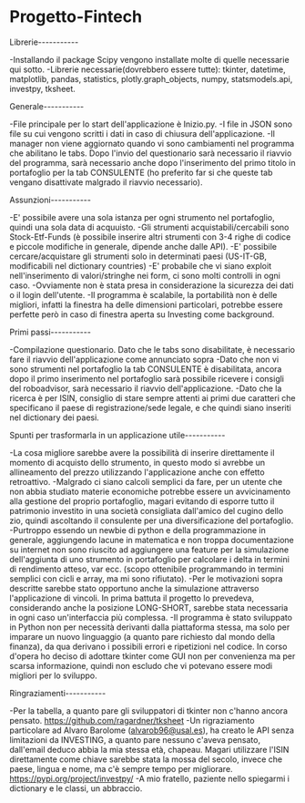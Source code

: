 # Progetto-Fintech

Librerie-----------

-Installando il package Scipy vengono installate molte di quelle necessarie qui sotto.
-Librerie necessarie(dovrebbero essere tutte): tkinter, datetime, matplotlib, pandas, statistics, plotly.graph_objects, numpy, statsmodels.api, investpy, tksheet.

Generale-----------

-File principale per lo start dell'applicazione è Inizio.py.
-I file in JSON sono file su cui vengono scritti i dati in caso di chiusura dell'applicazione.
-Il manager non viene aggiornato quando vi sono cambiamenti nel programma che abilitano le tabs. Dopo l'invio del questionario sarà necessario il riavvio del programma, sarà necessario anche dopo l'inserimento del primo titolo in portafoglio per la tab CONSULENTE (ho preferito far si che queste tab vengano disattivate malgrado il riavvio necessario).

Assunzioni-----------

-E' possibile avere una sola istanza per ogni strumento nel portafoglio, quindi una sola data di acquuisto.
-Gli strumenti acquistabili/cercabili sono Stock-Etf-Funds (è possibile inserire altri strumenti con 3-4 righe di codice e piccole        modifiche in generale, dipende anche dalle API).
-E' possibile cercare/acquistare gli strumenti solo in determinati paesi (US-IT-GB, modificabili nel dictionary countries)
-E' probabile che vi siano exploit nell'inserimento di valori/stringhe nei form, ci sono molti controlli in ogni caso.
-Ovviamente non è stata presa in considerazione la sicurezza dei dati o il login dell'utente.
-Il programma è scalabile, la portabilità non è delle migliori, infatti la finestra ha delle dimensioni particolari, potrebbe essere perfette però in caso di finestra aperta su Investing come background.

Primi passi-----------

-Compilazione questionario. Dato che le tabs sono disabilitate, è necessario fare il riavvio dell'applicazione come annunciato sopra
-Dato che non vi sono strumenti nel portafoglio la tab CONSULENTE è disabilitata, ancora dopo il primo inserimento nel portafoglio sarà possibile ricevere i consigli del roboadvisor, sarà necessario il riavvio dell'applicazione.
-Dato che la ricerca è per ISIN, consiglio di stare sempre attenti ai primi due caratteri che specificano il paese di registrazione/sede legale, e che quindi siano inseriti nel dictionary dei paesi.

Spunti per trasformarla in un applicazione utile-----------

-La cosa migliore sarebbe avere la possibilità di inserire direttamente il momento di acquisto dello strumento, in questo modo si avrebbe un allineamento del prezzo utilizzando l'applicazione anche con effetto retroattivo.
-Malgrado ci siano calcoli semplici da fare, per un utente che non abbia studiato materie economiche potrebbe essere un avvicinamento alla gestione del proprio portafoglio, magari evitando di esporre tutto il patrimonio investito in una società consigliata dall'amico del cugino dello zio, quindi ascoltando il consulente per una diversificazione del portafoglio.
-Purtroppo essendo un newbie di python e della programmazione in generale, aggiungendo lacune in matematica e non troppa documentazione su internet non sono riuscito ad aggiungere una feature per la simulazione dell'aggiunta di uno strumento in portafoglio per calcolare i delta in termini di rendimento atteso, var ecc. (scopo ottenibile programmando in termini semplici con cicli e array, ma mi sono rifiutato).
-Per le motivazioni sopra descritte sarebbe stato opportuno anche la simulazione attraverso l'applicazione di vincoli. In prima battuta il progetto lo prevedeva, considerando anche la posizione LONG-SHORT, sarebbe stata necessaria in ogni caso un'interfaccia più complessa.
-Il programma è stato sviluppato in Python non per necessità derivanti dalla piattaforma stessa, ma solo per imparare un nuovo linguaggio (a quanto pare richiesto dal mondo della finanza), da qua derivano i possibili errori e ripetizioni nel codice. In corso d'opera ho deciso di adottare tkinter come GUI non per convenienza ma per scarsa informazione, quindi non escludo che vi potevano essere modi migliori per lo sviluppo.

Ringraziamenti-----------

-Per la tabella, a quanto pare gli sviluppatori di tkinter non c'hanno ancora pensato. https://github.com/ragardner/tksheet
-Un rigraziamento particolare ad Alvaro Barolome (alvarob96@usal.es), ha creato le API senza limitazioni da INVESTING, a quanto pare nessuno c'aveva pensato, dall'email deduco abbia la mia stessa età, chapeau. Magari utilizzare l'ISIN direttamente come chiave sarebbe stata la mossa del secolo, invece che paese, lingua e nome, ma c'è sempre tempo per migliorare. https://pypi.org/project/investpy/
-A mio fratello, paziente nello spiegarmi i dictionary e le classi, un abbraccio.
